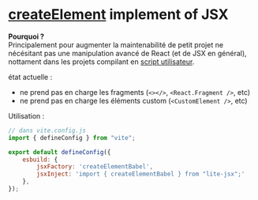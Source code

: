 # [createElement][index] implement of JSX

**Pourquoi ?**   
Principalement pour augmenter la maintenabilité de petit projet ne nécésitant
pas une manipulation avancé de React (et de JSX en général), nottament dans les
projets compilant en [script utilisateur][userscript].


état actuelle :
 - ne prend pas en charge les fragments (`<></>`, `<React.Fragment />`, etc)
 - ne prend pas en charge les éléments custom (`<CustomElement />`, etc)

Utilisation :

```js
// dans vite.config.js
import { defineConfig } from "vite";

export default defineConfig({
	esbuild: {
		jsxFactory: 'createElementBabel',
		jsxInject: 'import { createElementBabel } from "lite-jsx";'
	},
});
```

[index]: ./source/index.js
[userscript]: https://en.wikipedia.org/wiki/Userscript